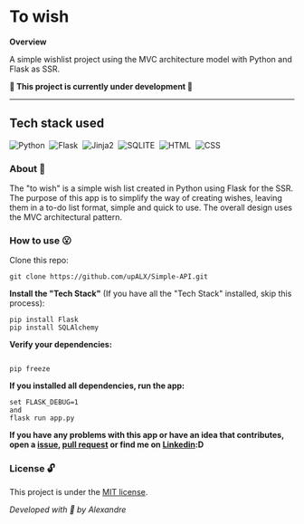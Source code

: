 # To wish

**Overview**

A simple wishlist project using the MVC architecture model with Python and Flask as SSR.

**:construction: This project is currently under development :construction:**

---

## Tech stack used
![Python](https://img.shields.io/badge/-Python-05122A?style=flat&logo=python)&nbsp;
![Flask](https://img.shields.io/badge/-Flask-05122A?style=flat&logo=flask)&nbsp;
![Jinja2](https://img.shields.io/badge/-Jinja2-05122A?style=flat&logo=jinja)&nbsp;
![SQLITE](https://img.shields.io/badge/-SQLite-05122A?style=flat&logo=sqlite)&nbsp;
![HTML](https://img.shields.io/badge/-HTML5-05122A?style=flat&logo=html5)&nbsp;
![CSS](https://img.shields.io/badge/-CSS3-05122A?style=flat&logo=CSS3)&nbsp;

### About :book:
The "to wish" is a simple wish list created in Python using Flask for the SSR. The purpose of this app is to simplify the way of creating wishes, leaving them in a to-do list format, simple and quick to use. The overall design uses the MVC architectural pattern.

### How to use :open_mouth:
Clone this repo:
```
git clone https://github.com/upALX/Simple-API.git
```
**Install the "Tech Stack"** (If you have all the "Tech Stack" installed, skip this process):
```
pip install Flask
pip install SQLAlchemy
```
**Verify your dependencies:**
```

pip freeze
```
**If you installed all dependencies, run the app:**
```
set FLASK_DEBUG=1
and
flask run app.py 
```
**If you have any problems with this app or have an idea that contributes, open a [issue](https://github.com/upALX/To-Wish/issues), [pull request](https://github.com/upALX/To-Wish/pulls) or find me on [Linkedin](https://www.linkedin.com/in/upalx/):D**

### License :unlock:
This project is under the [MIT license](https://github.com/upALX/Simple-API/blob/1bd0e539a673e684ebe9977cd72c709acbd65aa3/LICENSE).

*Developed with :purple_heart: by Alexandre*
